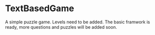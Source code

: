 # TextBasedGame
A simple puzzle game. Levels need to be added. The basic framwork is ready, more questions and puzzles will be added soon.
